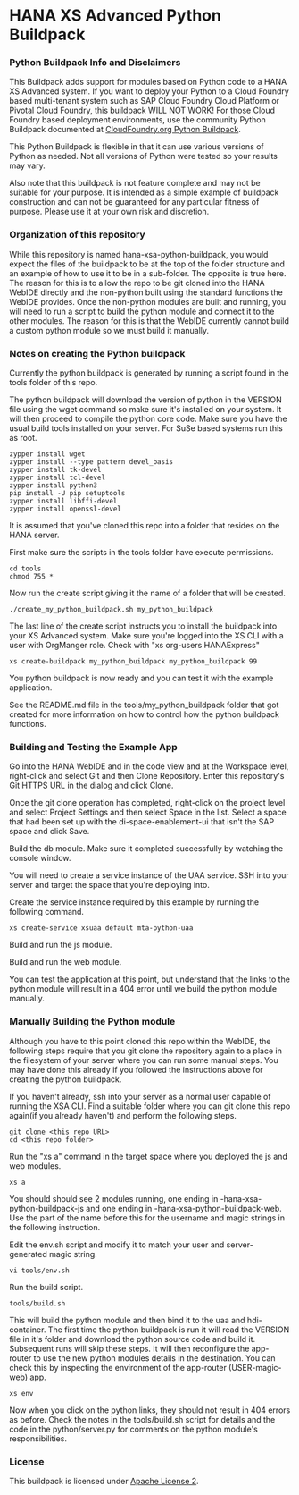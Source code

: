 # HANA XS Advanced Python Buildpack

### Python Buildpack Info and Disclaimers
This Buildpack adds support for modules based on Python code to a HANA XS Advanced system.  If you want to deploy your Python to a Cloud Foundry based multi-tenant system such as SAP Cloud Foundry Cloud Platform or Pivotal Cloud Foundry, this buildpack WILL NOT WORK!  For those Cloud Foundry based deployment environments, use the community Python Buildpack documented at [CloudFoundry.org Python Buildpack](https://docs.cloudfoundry.org/buildpacks/python/index.html).

This Python Buildpack is flexible in that it can use various versions of Python as needed.  Not all versions of Python were tested so your results may vary.

Also note that this buildpack is not feature complete and may not be suitable for your purpose.  It is intended as a simple example of buildpack construction and can not be guaranteed for any particular fitness of purpose.  Please use it at your own risk and discretion.

### Organization of this repository
While this repository is named hana-xsa-python-buildpack, you would expect the files of the buildpack to be at the top of the folder structure and an example of how to use it to be in a sub-folder.  The opposite is true here.  The reason for this is to allow the repo to be git cloned into the HANA WebIDE directly and the non-python built using the standard functions the WebIDE provides.  Once the non-python modules are built and running, you will need to run a script to build the python module and connect it to the other modules.  The reason for this is that the WebIDE currently cannot build a custom python module so we must build it manually.

### Notes on creating the Python buildpack
Currently the python buildpack is generated by running a script found in the tools folder of this repo.

The python buildpack will download the version of python in the VERSION file using the wget command so make sure it's installed on your system.  It will then proceed to compile the python core code.  Make sure you have the usual build tools installed on your server.  For SuSe based systems run this as root.

```
zypper install wget
zypper install --type pattern devel_basis
zypper install tk-devel
zypper install tcl-devel
zypper install python3
pip install -U pip setuptools
zypper install libffi-devel
zypper install openssl-devel
```

It is assumed that you've cloned this repo into a folder that resides on the HANA server.

First make sure the scripts in the tools folder have execute permissions.

```
cd tools
chmod 755 *
```

Now run the create script giving it the name of a folder that will be created.
```
./create_my_python_buildpack.sh my_python_buildpack
```

The last line of the create script instructs you to install the buildpack into your XS Advanced system.
Make sure you're logged into the XS CLI with a user with OrgManger role.  Check with "xs org-users HANAExpress"
```
xs create-buildpack my_python_buildpack my_python_buildpack 99
```

You python buildpack is now ready and you can test it with the example application.

See the README.md file in the tools/my_python_buildpack folder that got created for more information on how to control how the python buildpack functions.

### Building and Testing the Example App
Go into the HANA WebIDE and in the code view and at the Workspace level, right-click and select Git and then Clone Repository.
Enter this repository's Git HTTPS URL in the dialog and click Clone.

Once the git clone operation has completed, right-click on the project level and select Project Settings and then select Space in the list.
Select a space that had been set up with the di-space-enablement-ui that isn't the SAP space and click Save.

Build the db module.  Make sure it completed successfully by watching the console window.

You will need to create a service instance of the UAA service.  SSH into your server and target the space that you're deploying into.

Create the service instance required by this example by running the following command.

```
xs create-service xsuaa default mta-python-uaa
```

Build and run the js module.

Build and run the web module.

You can test the application at this point, but understand that the links to the python module will result in a 404 error until we build the python module manually.

### Manually Building the Python module

Although you have to this point cloned this repo within the WebIDE, the following steps require that you git clone the repository again to a place in the filesystem of your server where you can run some manual steps.  You may have done this already if you followed the instructions above for creating the python buildpack.

If you haven't already, ssh into your server as a normal user capable of running the XSA CLI.  Find a suitable folder where you can git clone this repo again(if you already haven't) and perform the following steps.

```
git clone <this repo URL>
cd <this repo folder>
```

Run the "xs a" command in the target space where you deployed the js and web modules.

```
xs a
```

You should should see 2 modules running, one ending in -hana-xsa-python-buildpack-js and one ending in -hana-xsa-python-buildpack-web.  Use the part of the name before this for the username and magic strings in the following instruction.

Edit the env.sh script and modify it to match your user and server-generated magic string.
```
vi tools/env.sh
```

Run the build script.

```
tools/build.sh
```

This will build the python module and then bind it to the uaa and hdi-container.  The first time the python buildpack is run it will read the VERSION file in it's folder and download the python source code and build it.  Subsequent runs will skip these steps.  It will then reconfigure the app-router to use the new python modules details in the destination.  You can check this by inspecting the environment of the app-router (USER-magic-web) app.

```
xs env
```

Now when you click on the python links, they should not result in 404 errors as before.  Check the notes in the tools/build.sh script for details and the code in the python/server.py for comments on the python module's responsibilities.

### License

This buildpack is licensed under [Apache License 2](/LICENSE).

